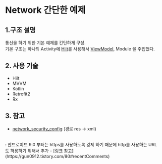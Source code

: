 # Network 간단한 예제
## 1.구조 설명
통신을 하기 위한 기본 예제를 간단하게 구성.<br/>
기본 구조는 하나의 Activity에 [Hilt](https://developer.android.com/training/dependency-injection/hilt-android?hl=ko)를 사용해서
[ViewModel](https://developer.android.com/topic/libraries/architecture/viewmodel?hl=ko), Module 을 주입했다.

## 2. 사용 기술
- Hilt
- MVVM
- Kotlin
- Retrofit2
- Rx

## 3. 참고
- [network_security_config](https://github.com/wlgnsdi/NetworkExample/blob/master/app/src/main/res/xml/network_security_config.xml) (경로 res -> xml)
<br/>
: 안드로이드 9.0 부터는 https를 사용하도록 강제 하기 때문에 http를 사용하는 URL 도 허용하기 위해서 추가 - [링크 참고](https://gun0912.tistory.com/80#recentComments)
